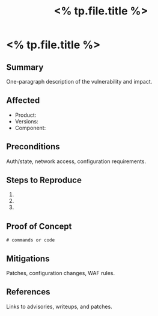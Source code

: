 ﻿---
title: "<% tp.file.title %>"
type: exploit
cve: "CVE-YYYY-NNNN"
product: ""
versions: ""
severity: ""
created: "<% tp.date.now('YYYY-MM-DD') %>"
tags: [exploit]
cssclass: cs-note
---

# <% tp.file.title %>

## Summary
One-paragraph description of the vulnerability and impact.

## Affected
- Product:  
- Versions:  
- Component: 

## Preconditions
Auth/state, network access, configuration requirements.

## Steps to Reproduce
1. 
2. 
3. 

## Proof of Concept
```text
# commands or code
```

## Mitigations
Patches, configuration changes, WAF rules.

## References
Links to advisories, writeups, and patches.

